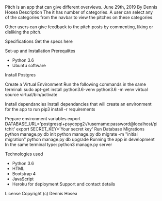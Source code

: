 Pitch is an app that can give different overviews.
June  29th, 2019
By Dennis  Hosea
Description
The it has number of categories.
A user can select any of the categories from the navbar to view the pitches on these categories

Other users can give feedback to the pitch posts by commenting, liking or disliking the pitch.

Specifications
Get the specs here

Set-up and Installation
Prerequiites
- Python 3.6
- Ubuntu software


Install Postgres

Create a Virtual Environment
Run the following commands in the same terminal: sudo apt-get install python3.6-venv python3.6 -m venv virtual source virtual/bin/activate

Install dependancies
Install dependancies that will create an environment for the app to run pip3 install -r requirements

Prepare environment variables
export DATABASE_URL='postgresql+psycopg2://username:password@localhost/pitchit'
export SECRET_KEY='Your secret key'
Run Database Migrations
python manage.py db init
python manage.py db migrate -m "initial migration"
python manage.py db upgrade
Running the app in development
In the same terminal type: python3 manage.py server


Technologies used
- Python 3.6
- HTML
- Bootstrap 4
- JavaScript
- Heroku for deployment
Support and contact details

License
Copyright (c) Dennis Hosea